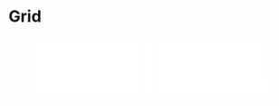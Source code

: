 # Grid

<figure><img src="../../.gitbook/assets/Untitled-2022-11-30-1604.svg" alt=""><figcaption></figcaption></figure>
